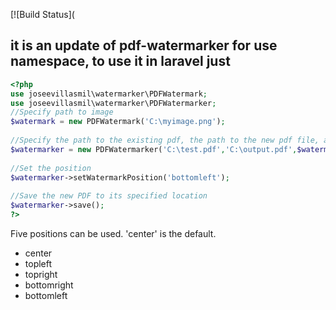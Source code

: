 [![Build Status](
## it is an update of pdf-watermarker for use namespace, to use it in laravel just 

``` php
<?php
use joseevillasmil\watermarker\PDFWatermark;
use joseevillasmil\watermarker\PDFWatermarker;
//Specify path to image
$watermark = new PDFWatermark('C:\myimage.png'); 
 
//Specify the path to the existing pdf, the path to the new pdf file, and the watermark object
$watermarker = new PDFWatermarker('C:\test.pdf','C:\output.pdf',$watermark); 
 
//Set the position
$watermarker->setWatermarkPosition('bottomleft');
 
//Save the new PDF to its specified location
$watermarker->save(); 
?>
```

Five positions can be used. 'center' is the default.

* center
* topleft
* topright
* bottomright
* bottomleft



